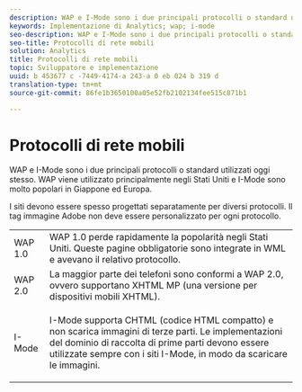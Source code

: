 ```yaml
---
description: WAP e I-Mode sono i due principali protocolli o standard utilizzati oggi stesso. WAP viene utilizzato principalmente negli Stati Uniti e I-Mode sono molto popolari in Giappone ed Europa.
keywords: Implementazione di Analytics; wap; i-mode
seo-description: WAP e I-Mode sono i due principali protocolli o standard utilizzati oggi stesso. WAP viene utilizzato principalmente negli Stati Uniti e I-Mode sono molto popolari in Giappone ed Europa.
seo-title: Protocolli di rete mobili
solution: Analytics
title: Protocolli di rete mobili
topic: Sviluppatore e implementazione
uuid: b 453677 c -7449-4174-a 243-a 0 eb 024 b 319 d
translation-type: tm+mt
source-git-commit: 86fe1b3650100a05e52fb2102134fee515c871b1

---
```



# Protocolli di rete mobili

WAP e I-Mode sono i due principali protocolli o standard utilizzati oggi stesso. WAP viene utilizzato principalmente negli Stati Uniti e I-Mode sono molto popolari in Giappone ed Europa.

I siti devono essere spesso progettati separatamente per diversi protocolli. Il tag immagine Adobe non deve essere personalizzato per ogni protocollo.

<table id="table_EBE71664615F48E28B05C767ABDA062B"> 
 <tbody> 
  <tr> 
   <td colname="col1"> WAP 1.0 </td> 
   <td colname="col2"> WAP 1.0 perde rapidamente la popolarità negli Stati Uniti. Queste pagine obbligatorie sono integrate in WML e avevano il relativo protocollo. </td> 
  </tr> 
  <tr> 
   <td colname="col1"> WAP 2.0 </td> 
   <td colname="col2"> La maggior parte dei telefoni sono conformi a WAP 2.0, ovvero supportano XHTML MP (una versione per dispositivi mobili XHTML). </td> 
  </tr> 
  <tr> 
   <td colname="col1"> I-Mode </td> 
   <td colname="col2"> <p> I-Mode supporta CHTML (codice HTML compatto) e non scarica immagini di terze parti. Le implementazioni del dominio di raccolta di prime parti devono essere utilizzate sempre con i siti I-Mode, in modo da scaricare le immagini. </p> </td> 
  </tr> 
 </tbody> 
</table>

